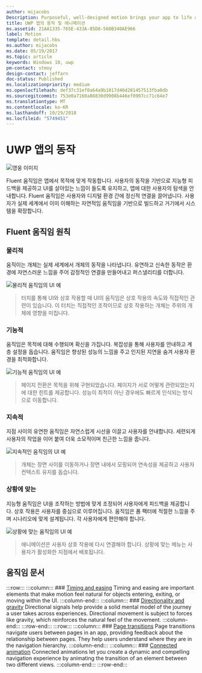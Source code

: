 ```yaml
---
author: mijacobs
Description: Purposeful, well-designed motion brings your app to life and makes the experience feel crafted and polished. Help users understand context changes, and tie experiences together with visual transitions.
title: UWP 앱의 동작 및 애니메이션
ms.assetid: 21AA1335-765E-433A-85D8-560B340AE966
label: Motion
template: detail.hbs
ms.author: mijacobs
ms.date: 05/19/2017
ms.topic: article
keywords: Windows 10, uwp
pm-contact: stmoy
design-contact: jeffarn
doc-status: Published
ms.localizationpriority: medium
ms.openlocfilehash: def37c31ef0a64a9b1017d40d281457513fba0db
ms.sourcegitcommit: 753e0a7160a88830d9908b446ef0907cc71c64e7
ms.translationtype: MT
ms.contentlocale: ko-KR
ms.lasthandoff: 10/29/2018
ms.locfileid: "5749451"
---
```

# <a name="motion-for-uwp-apps"></a>UWP 앱의 동작

![영웅 이미지](images/header-motion2.svg)

Fluent 움직임은 앱에서 목적에 맞게 작동합니다. 사용자의 동작을 기반으로 지능형 피드백을 제공하고 UI를 살아있는 느낌이 들도록 유지하고, 앱에 대한 사용자의 탐색을 안내합니다. Fluent 움직임은 사용자와 디지털 환경 간에 정신적 연결을 끌어냅니다. 사용자가 실제 세계에서 이미 이해하는 자연적임 움직임을 기반으로 빌드하고 거기에서 시스템을 확장합니다.

## <a name="fluent-motion-principles"></a>Fluent 움직임 원칙

### <a name="physical"></a>물리적

움직이는 개체는 실제 세계에서 개체의 동작을 나타냅니다. 유연하고 신속한 동작은 환경에 자연스러운 느낌을 주어 감정적인 연결을 만들어내고 퍼스낼리티를 더합니다.

![물리적 움직임의 UI 예](images/Physical.gif)
> 터치를 통해 UI와 상호 작용할 때 UI의 움직임은 상호 작용의 속도와 직접적인 관련이 있습니다. 이 터치는 직접적인 조작이므로 상호 작용하는 개체는 주위의 개체에 영향을 미칩니다.

### <a name="functional"></a>기능적

움직임은 목적에 대해 수행되며 확신을 가집니다. 복잡성을 통해 사용자를 안내하고 계층 설정을 돕습니다. 움직임은 향상된 성능의 느낌을 주고 인지된 지연을 숨겨 사용자 환경을 최적화합니다.

![기능적 움직임의 UI 예](images/functional.gif)
> 페이지 전환은 목적을 위해 구현되었습니다. 페이지가 서로 어떻게 관련되었는지에 대한 힌트를 제공합니다. 성능이 최적이 아닌 경우에도 빠르게 인식되는 방식으로 이동합니다.

### <a name="continuous"></a>지속적

지점 사이의 유연한 움직임은 자연스럽게 시선을 이끌고 사용자를 안내합니다. 세련되게 사용자의 작업을 이어 붙여 더욱 소모적이며 친근한 느낌을 줍니다.

![지속적인 움직임의 UI 예](images/continuous3.gif)
> 개체는 장면 사이를 이동하거나 장면 내에서 모핑되어 연속성을 제공하고 사용자 컨텍스트 유지를 돕습니다.

### <a name="contextual"></a>상황에 맞는

지능형 움직임은 UI을 조작하는 방법에 맞게 조정되어 사용자에게 피드백을 제공합니다. 상호 작용은 사용자를 중심으로 이루어집니다. 움직임은 폼 팩터에 적절한 느낌을 주며 시나리오에 맞게 설계됩니다. 각 사용자에게 편안해야 합니다.

![상황에 맞는 움직임의 UI 예](images/Contextual.gif)
> 애니메이션은 사용자 상호 작용에 다시 연결해야 합니다. 상황에 맞는 메뉴는 사용자가 활성화한 지점에서 배포됩니다. 

## <a name="motion-articles"></a>움직임 문서

:::row:::
    :::column:::
        ### [Timing and easing](timing-and-easing.md)
        Timing and easing are important elements that make motion feel natural for objects entering, exiting, or moving within the UI.
    :::column-end:::
    :::column:::
        ### [Directionality and gravity](directionality-and-gravity.md)
        Directional signals help provide a solid mental model of the journey a user takes across experiences. Directional movement is subject to forces like gravity, which reinforces the natural feel of the movement.
    :::column-end:::
:::row-end:::
:::row:::
    :::column:::
        ### [Page transitions](page-transitions.md)
        Page transitions navigate users between pages in an app, providing feedback about the relationship between pages. They help users understand where they are in the navigation hierarchy.
    :::column-end:::
    :::column:::
        ### [Connected animation](connected-animation.md)
        Connected animations let you create a dynamic and compelling navigation experience by animating the transition of an element between two different views.
    :::column-end:::
:::row-end:::
